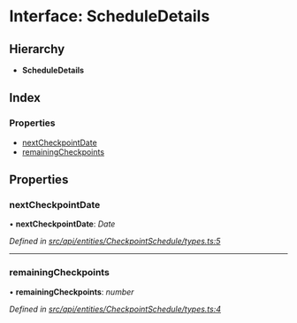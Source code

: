 # Interface: ScheduleDetails

## Hierarchy

* **ScheduleDetails**

## Index

### Properties

* [nextCheckpointDate](scheduledetails.md#nextcheckpointdate)
* [remainingCheckpoints](scheduledetails.md#remainingcheckpoints)

## Properties

###  nextCheckpointDate

• **nextCheckpointDate**: *Date*

*Defined in [src/api/entities/CheckpointSchedule/types.ts:5](https://github.com/PolymathNetwork/polymesh-sdk/blob/bf2b7a12/src/api/entities/CheckpointSchedule/types.ts#L5)*

___

###  remainingCheckpoints

• **remainingCheckpoints**: *number*

*Defined in [src/api/entities/CheckpointSchedule/types.ts:4](https://github.com/PolymathNetwork/polymesh-sdk/blob/bf2b7a12/src/api/entities/CheckpointSchedule/types.ts#L4)*
